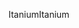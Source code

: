 <span data-ttu-id="ce717-101">Itanium</span><span class="sxs-lookup"><span data-stu-id="ce717-101">Itanium</span></span>